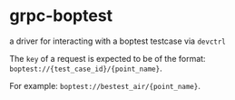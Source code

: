 # grpc-boptest

a driver for interacting with a boptest testcase via `devctrl`

The `key` of a request is expected to be of the format:
`boptest://{test_case_id}/{point_name}`.

For example:
`boptest://bestest_air/{point_name}`.
